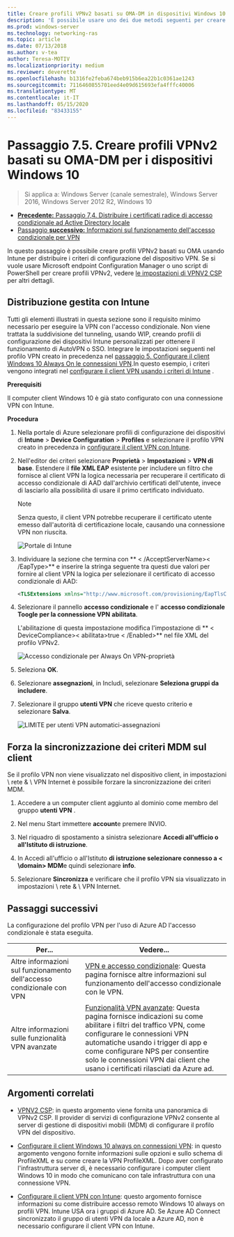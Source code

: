 ```yaml
---
title: Creare profili VPNv2 basati su OMA-DM in dispositivi Windows 10
description: 'È possibile usare uno dei due metodi seguenti per creare profili VPNv2 basati su OMA-DM. '
ms.prod: windows-server
ms.technology: networking-ras
ms.topic: article
ms.date: 07/13/2018
ms.author: v-tea
author: Teresa-MOTIV
ms.localizationpriority: medium
ms.reviewer: deverette
ms.openlocfilehash: b1316fe2feba674beb915b6ea22b1c0361ae1243
ms.sourcegitcommit: 7116460855701eed4e09d615693efa4fffc40006
ms.translationtype: MT
ms.contentlocale: it-IT
ms.lasthandoff: 05/15/2020
ms.locfileid: "83433155"
---
```

# <a name="step-75-create-oma-dm-based-vpnv2-profiles-to-windows-10-devices"></a>Passaggio 7.5. Creare profili VPNv2 basati su OMA-DM per i dispositivi Windows 10

>Si applica a: Windows Server (canale semestrale), Windows Server 2016, Windows Server 2012 R2, Windows 10

- [**Precedente:** Passaggio 7,4. Distribuire i certificati radice di accesso condizionale ad Active Directory locale](vpn-deploy-cond-access-root-cert-to-on-premise-ad.md)
- [Passaggio **successivo:** Informazioni sul funzionamento dell'accesso condizionale per VPN](https://docs.microsoft.com/windows/access-protection/vpn/vpn-conditional-access)

In questo passaggio è possibile creare profili VPNv2 basati su OMA usando Intune per distribuire i criteri di configurazione del dispositivo VPN. Se si vuole usare Microsoft endpoint Configuration Manager o uno script di PowerShell per creare profili VPNv2, vedere [le impostazioni di VPNV2 CSP](https://docs.microsoft.com/windows/client-management/mdm/vpnv2-csp) per altri dettagli. 

## <a name="managed-deployment-using-intune"></a>Distribuzione gestita con Intune

Tutti gli elementi illustrati in questa sezione sono il requisito minimo necessario per eseguire la VPN con l'accesso condizionale. Non viene trattata la suddivisione del tunneling, usando WIP, creando profili di configurazione dei dispositivi Intune personalizzati per ottenere il funzionamento di AutoVPN o SSO. Integrare le impostazioni seguenti nel profilo VPN creato in precedenza nel [passaggio 5. Configurare il client Windows 10 Always On le connessioni VPN](always-on-vpn/deploy/vpn-deploy-client-vpn-connections.md).In questo esempio, i criteri vengono integrati nel [configurare il client VPN usando i criteri di Intune](always-on-vpn/deploy/vpn-deploy-client-vpn-connections.md#configure-the-vpn-client-by-using-intune) . 

**Prerequisiti**

Il computer client Windows 10 è già stato configurato con una connessione VPN con Intune.   


**Procedura**

1. Nella portale di Azure selezionare profili di configurazione dei dispositivi di **Intune**  >  **Device Configuration**  >  **Profiles** e selezionare il profilo VPN creato in precedenza in [configurare il client VPN con Intune](always-on-vpn/deploy/vpn-deploy-client-vpn-connections.md#configure-the-vpn-client-by-using-intune).
    
2. Nell'editor dei criteri selezionare **Proprietà**  >  **Impostazioni**  >  **VPN di base**. Estendere il **file XML EAP** esistente per includere un filtro che fornisce al client VPN la logica necessaria per recuperare il certificato di accesso condizionale di AAD dall'archivio certificati dell'utente, invece di lasciarlo alla possibilità di usare il primo certificato individuato.

    >[!NOTE]
    >Senza questo, il client VPN potrebbe recuperare il certificato utente emesso dall'autorità di certificazione locale, causando una connessione VPN non riuscita.

    ![Portale di Intune](../../media/Always-On-Vpn/intune-eap-xml.png)

3. Individuare la sezione che termina con ** \< /AcceptServerName>\< /EapType>** e inserire la stringa seguente tra questi due valori per fornire al client VPN la logica per selezionare il certificato di accesso condizionale di AAD:

    ```XML
    <TLSExtensions xmlns="http://www.microsoft.com/provisioning/EapTlsConnectionPropertiesV2"><FilteringInfo xmlns="http://www.microsoft.com/provisioning/EapTlsConnectionPropertiesV3"><EKUMapping><EKUMap><EKUName>AAD Conditional Access</EKUName><EKUOID>1.3.6.1.4.1.311.87</EKUOID></EKUMap></EKUMapping><ClientAuthEKUList Enabled="true"><EKUMapInList><EKUName>AAD Conditional Access</EKUName></EKUMapInList></ClientAuthEKUList></FilteringInfo></TLSExtensions>
    ```

4. Selezionare il pannello **accesso condizionale** e l' **accesso condizionale Toogle per la connessione VPN** **abilitata**.
   
   L'abilitazione di questa impostazione modifica l'impostazione di ** \< DeviceCompliance>\< abilitata>true \< /Enabled>** nel file XML del profilo VPNv2.

    ![Accesso condizionale per Always On VPN-proprietà](../../media/Always-On-Vpn/vpn-conditional-access-azure-ad.png)

5. Seleziona **OK**.

6. Selezionare **assegnazioni**, in Includi, selezionare **Seleziona gruppi da includere**.

7. Selezionare il gruppo **utenti VPN** che riceve questo criterio e selezionare **Salva**.

    ![LIMITE per utenti VPN automatici-assegnazioni](../../media/Always-On-Vpn/cap-for-auto-vpn-users-assignments.png)

## <a name="force-mdm-policy-sync-on-the-client"></a>Forza la sincronizzazione dei criteri MDM sul client

Se il profilo VPN non viene visualizzato nel dispositivo client, in impostazioni \\ rete & \\ VPN Internet è possibile forzare la sincronizzazione dei criteri MDM.

1. Accedere a un computer client aggiunto al dominio come membro del gruppo **utenti VPN** .

2. Nel menu Start immettere **account**e premere INVIO.

3. Nel riquadro di spostamento a sinistra selezionare **Accedi all'ufficio o all'Istituto di istruzione**.

4. In Accedi all'ufficio o all'Istituto **di istruzione selezionare connesso a < \domain> MDM**e quindi selezionare **info**.

5. Selezionare **Sincronizza** e verificare che il profilo VPN sia visualizzato in impostazioni \\ rete & \\ VPN Internet.


## <a name="next-steps"></a>Passaggi successivi

La configurazione del profilo VPN per l'uso di Azure AD l'accesso condizionale è stata eseguita. 

|Per...  |Vedere...  |
|---------|---------|
|Altre informazioni sul funzionamento dell'accesso condizionale con VPN  |[VPN e accesso condizionale](https://docs.microsoft.com/windows/access-protection/vpn/vpn-conditional-access): Questa pagina fornisce altre informazioni sul funzionamento dell'accesso condizionale con le VPN.      |
|Altre informazioni sulle funzionalità VPN avanzate  |[Funzionalità VPN avanzate](always-on-vpn/deploy/always-on-vpn-adv-options.md#advanced-vpn-features): Questa pagina fornisce indicazioni su come abilitare i filtri del traffico VPN, come configurare le connessioni VPN automatiche usando i trigger di app e come configurare NPS per consentire solo le connessioni VPN dai client che usano i certificati rilasciati da Azure ad.        |


## <a name="related-topics"></a>Argomenti correlati

- [VPNV2 CSP](https://msdn.microsoft.com/windows/hardware/commercialize/customize/mdm/vpnv2-csp): in questo argomento viene fornita una panoramica di VPNv2 CSP. Il provider di servizi di configurazione VPNv2 consente al server di gestione di dispositivi mobili (MDM) di configurare il profilo VPN del dispositivo.

- [Configurare il client Windows 10 always on connessioni VPN](https://docs.microsoft.com/windows-server/remote/remote-access/vpn/always-on-vpn/deploy/vpn-deploy-client-vpn-connections): in questo argomento vengono fornite informazioni sulle opzioni e sullo schema di ProfileXML e su come creare la VPN ProfileXML. Dopo aver configurato l'infrastruttura server di, è necessario configurare i computer client Windows 10 in modo che comunicano con tale infrastruttura con una connessione VPN. 

- [Configurare il client VPN con Intune](https://docs.microsoft.com/windows-server/remote/remote-access/vpn/always-on-vpn/deploy/vpn-deploy-client-vpn-connections#configure-the-vpn-client-by-using-intune): questo argomento fornisce informazioni su come distribuire accesso remoto Windows 10 always on profili VPN. Intune USA ora i gruppi di Azure AD. Se Azure AD Connect sincronizzato il gruppo di utenti VPN da locale a Azure AD, non è necessario configurare il client VPN con Intune.
